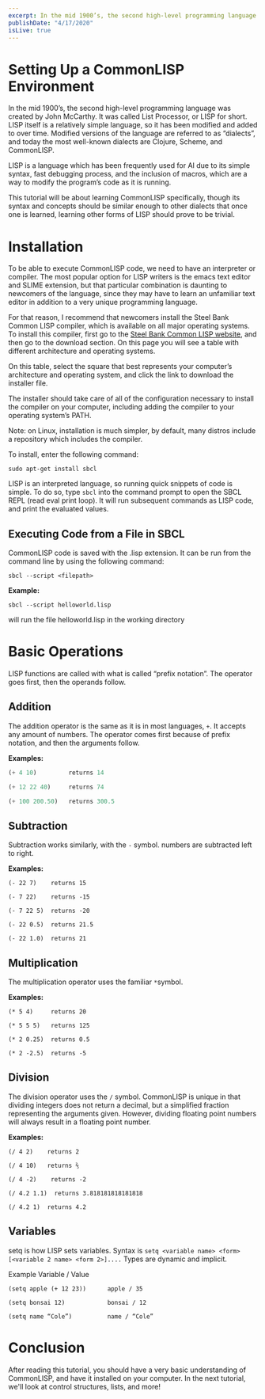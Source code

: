 ```yaml
---
excerpt: In the mid 1900’s, the second high-level programming language was created by John McCarthy. It was called List Processor, or LISP for short. LISP itself is a relatively simple language, so it has been modified and added to over time. Modified versions of the language are referred to as “dialects”, and today the most well-known dialects are Clojure, Scheme, and CommonLISP. 
publishDate: "4/17/2020"
isLive: true
---
```

# Setting Up a CommonLISP Environment

In the mid 1900’s, the second high-level programming language was created by John McCarthy. It was called List Processor, or LISP for short. LISP itself is a relatively simple language, so it has been modified and added to over time. Modified versions of the language are referred to as “dialects”, and today the most well-known dialects are Clojure, Scheme, and CommonLISP. 



LISP is a language which has been frequently used for AI due to its simple syntax, fast debugging process, and the inclusion of macros, which are a way to modify the program’s code as it is running. 



This tutorial will be about learning CommonLISP specifically, though its syntax and concepts should be similar enough to other dialects that once one is learned, learning other forms of LISP should prove to be trivial.

# Installation

To be able to execute CommonLISP code, we need to have an interpreter or compiler. The most popular option for LISP writers is the emacs text editor and SLIME extension, but that particular combination is daunting to newcomers of the language, since they may have to learn an unfamiliar text editor in addition to a very unique programming language. 



For that reason, I recommend that newcomers install the Steel Bank Common LISP compiler, which is available on all major operating systems. To install this compiler, first go to the [Steel Bank Common LISP website](http://www.sbcl.org/), and then go to the download section. On this page you will see a table with different architecture and operating systems.



On this table, select the square that best represents your computer’s architecture and operating system, and click the link to download the installer file. 



The installer should take care of all of the configuration necessary to install the compiler on your computer, including adding the compiler to your operating system’s PATH.

Note: on Linux, installation is much simpler, by default, many distros include a repository which includes the compiler. 



To install, enter the following command:

```sudo apt-get install sbcl```



LISP is an interpreted language, so running quick snippets of code is simple. To do so, type ``sbcl`` into the command prompt to open the SBCL REPL (read eval print loop). It will run subsequent commands as LISP code, and print the evaluated values.



## Executing Code from a File in SBCL

CommonLISP code is saved with the .lisp extension. It can be run from the command line by using the following command:

```
sbcl --script <filepath>
``` 



**Example:**

```
sbcl --script helloworld.lisp
```     
will run the file helloworld.lisp in the working directory



# Basic Operations

LISP functions are called with what is called “prefix notation”. The operator goes first, then the operands follow. 



## Addition

The addition operator is the same as it is in most languages, `+`. It accepts any amount of numbers. The operator comes first because of prefix notation, and then the arguments follow.



**Examples:**

```cl
(+ 4 10)         returns 14

(+ 12 22 40)     returns 74

(+ 100 200.50)   returns 300.5
```

## Subtraction

Subtraction works similarly, with the `-` symbol. numbers are subtracted left to right.



**Examples:**

```
(- 22 7)    returns 15

(- 7 22)    returns -15

(- 7 22 5)  returns -20

(- 22 0.5)  returns 21.5

(- 22 1.0)  returns 21
```

## Multiplication

The multiplication operator uses the familiar `*`symbol. 



**Examples:**
```
(* 5 4)     returns 20

(* 5 5 5)   returns 125

(* 2 0.25)  returns 0.5

(* 2 -2.5)  returns -5
```


## Division

The division operator uses the `/` symbol. CommonLISP is unique in that dividing integers does not return a decimal, but a simplified fraction representing the arguments given. However, dividing floating point numbers will always result in a floating point number.



**Examples:**
```
(/ 4 2)    returns 2

(/ 4 10)   returns ⅖ 

(/ 4 -2)    returns -2

(/ 4.2 1.1)  returns 3.818181818181818

(/ 4.2 1)  returns 4.2
```


## Variables

setq is how LISP sets variables. Syntax is ```setq <variable name> <form> [<variable 2 name> <form 2>]....``` Types are dynamic and implicit. 

Example                     Variable / Value

```
(setq apple (+ 12 23))      apple / 35

(setq bonsai 12)            bonsai / 12

(setq name “Cole”)          name / “Cole”
```


# Conclusion

After reading this tutorial, you should have a very basic understanding of CommonLISP, and have it installed on your computer. In the next tutorial, we'll look at control structures, lists, and more!